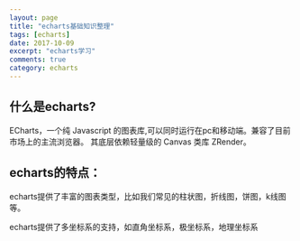 ```yaml
---
layout: page
title: "echarts基础知识整理"
tags: [echarts]
date: 2017-10-09
excerpt: "echarts学习"
comments: true
category: echarts
---
```

## 什么是echarts?
ECharts，一个纯 Javascript 的图表库,可以同时运行在pc和移动端。兼容了目前市场上的主流浏览器。
其底层依赖轻量级的 Canvas 类库 ZRender。

## echarts的特点：
  echarts提供了丰富的图表类型，比如我们常见的柱状图，折线图，饼图，k线图等。

  echarts提供了多坐标系的支持，如直角坐标系，极坐标系，地理坐标系

